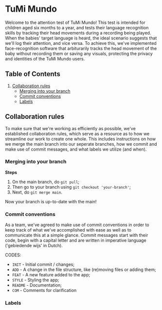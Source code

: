 # TuMi Mundo
Welcome to the attention test of TuMi Mundo! This test is intended for children aged six months to a year, and tests their language recognition skills by tracking their head movements during a recording being played. When the babies' target language is heard, the ideal scenario suggests that we'll log their attention, and vice versa. To achieve this, we've implemented face-recognition software that arbiturarily tracks the head movement of the baby without recording them or saving any visuals, protecting the privacy and identities of the TuMi Mundo users.

## Table of Contents

1. [Collaboration rules](#collaboration-rules)
    - [Merging into your branch](#merging-into-your-branch)
    - [Commit conventions](#commit-conventions)
    - [Labels](#labels)

## Collaboration rules
To make sure that we're working as efficiently as possible, we've established collaboration rules, which serve as a resource as to how we streamline our work to create one whole. This includes instructions on how we merge the main branch into our seperate branches, how we commit and make use of commit messages, and what labels we utilize (and when). 

### Merging into your branch

**Steps**

1. On the main branch, do `git pull`;
2. Then go to your branch using `git checkout 'your-branch'`;
3. Next, do `git merge main`.

Now your branch is up-to-date with the main!

### Commit conventions
As a team, we've agreed to make use of commit conventions in order to keep track of what we've accomplished with ease as well as to communicate this at a simple glance. Commit messages start with their code, begin with a capital letter and are written in imperative language ('gebiedende wijs' in Dutch).

CODES:
- `INIT` - Initial commit / changes;
- `ADD` - A change in the file structure, like (re)moving files or adding them;
- `FEAT` - A new feature added to the app;
- `STYLE` - Styling the app;
- `README` - Documentation;
- `COM` - Comments for clarification

### Labels

